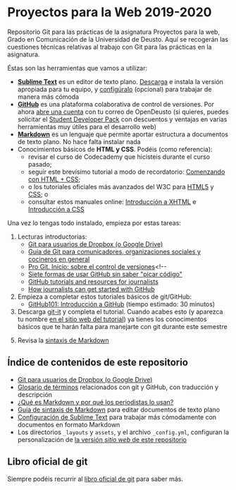# Proyectos para la Web 2019-2020

Repositorio Git para las prácticas de la asignatura Proyectos para la web, Grado en Comunicación de la Universidad de Deusto. Aquí se recogerán las cuestiones técnicas relativas al trabajo con Git para las prácticas en la asignatura.

Éstas son las herramientas que vamos a utilizar:

- [**Sublime Text**](https://www.sublimetext.com/) es un editor de texto plano. [Descarga](https://www.sublimetext.com/3) e instala la versión apropiada para tu equipo, y [configúralo](sublime-config.md) (opcional) para trabajar de manera más cómoda 
- [**GitHub**](https://github.com/) es una plataforma colaborativa de control de versiones. Por ahora [abre una cuenta](https://github.com/join?source=header-home) con tu correo de OpenDeusto (si quieres, puedes solicitar el [Student Developer Pack](https://education.github.com/pack) con descuentos y ventajas en varias herramientas muy útiles para el desarrollo web)
- [**Markdown**](https://markdown.es) es un lenguaje que permite aportar estructura a documentos de texto plano. No hace falta instalar nada
- Conocimientos básicos de **HTML y CSS**. Podéis (como referencia):
    - revisar el curso de Codecademy que hicisteis durante el curso pasado;
    - seguir este brevísimo tutorial a modo de recordatorio: [Comenzando con HTML + CSS](https://www.w3.org/Style/Examples/011/firstcss.es.html#reading);
    - o los tutoriales oficiales más avanzados del W3C para [HTML5](https://www.w3schools.com/html/) y [CSS](https://www.w3schools.com/css/); o
    - consultar estos manuales online: [Introducción a XHTML](http://librosweb.es/libro/xhtml/) e [Introducción a CSS](http://librosweb.es/libro/css/)

<!-- - [**GitKraken**](https://www.gitkraken.com/) es un cliente Git para la gestión local y online de nuestros repositorios. [Descarga](https://www.gitkraken.com/download) e instala la versión apropiada para tu equipo -->

<div class="tareas" markdown="1">
<i class="fa fa-tasks"></i>

Una vez lo tengas todo instalado, empieza por estas tareas:

<!-- https://docs.google.com/presentation/d/1FLO-yAL1EDspYfcXeAE13UhgaCJE48l8FqHxfndpKeI/present#slide=id.g1b104041eb_0_76 -->
1. Lecturas introductorias:
    - [Git para usuarios de Dropbox (o Google Drive)](git-para-usuarios-dropbox.md) <!--para hacerte una primera idea de qué es todo esto de git-->
    - [Guía de Git para comunicadores, organizaciones sociales y cocineros en general](https://comunicacionabierta.net/2017/02/git-comunicadores-sociales/)
    - [Pro Git. Inicio: sobre el control de versiones](https://git-scm.com/book/es/v2/Inicio---Sobre-el-Control-de-Versiones-Acerca-del-Control-de-Versiones)<!--
    - [Siete formas de usar GitHub sin saber "picar código"](https://geekytheory.com/siete-maneras-de-usar-github)
    - [GitHub tutorials and resources for journalists](https://www.poynter.org/reporting-editing/2015/github-tutorials-and-resources-for-journalists/)
    - [How journalists can get started with GitHub](https://ijnet.org/en/story/how-journalists-can-get-started-github) 
2. Empieza a completar estos tutoriales básicos de git/GitHub: 
    - [GitHub101: Introducción a GitHub](https://services.github.com/on-demand/intro-to-github/es/) (tiempo estimado: 30 minutos) <!-- https://rogerdudler.github.io/git-guide/index.es.html  -->
3. Descarga [git-it](https://github.com/jlord/git-it-electron/releases/tag/4.4.0) y completa el tutorial. Cuando acabes esto (y aparezca tu nombre [en el sitio web del tutorial](http://jlord.us/patchwork/)) ya tienes los conocimentos básicos que te harán falta para manejarte con git durante este semestre
<!-- 4. Entrega dos capturas de pantalla que muestren que has completado ambos tutoriales en [la tarea de ALUD](https://alud.deusto.es/mod/assign/view.php?id=377357) -->
5. Revisa la [sintaxis de Markdown](markdown.md)

</div>

<!-- <div class="tareas" markdown="1">
<i class="fa fa-tasks"></i>

### Arrancar el repositorio para el trabajo con expertos

El trabajo del contenido adicional que realizaréis en grupos expertos se recogerá en el repositorio [Elementos de la UX](https://github.com/DeustoPWEB2018/Elementos-de-la-UX), sobre el que trabajaremos todas las personas de clase. Accede al repositorio y sigue las instrucciones que encontrarás allí.

### Arrancar el repositorio para el proyecto en equipo

1. Accede a la [tarea en GitHub Classroom](https://classroom.github.com/g/oowJ1Evs), y haz login si es necesario
2. Selecciona tu email de OpenDeusto de la lista
3. Si aparece tu grupo en la siguiente página, selecciónalo. Si no aparece, escribe el nombre de tu grupo en el campo **Create a new team**. Hazlo usando **literalmente** uno de estos nombres: `Migraciones`, `Ocio` o `Género`
4. Haz clic en **Accept assignment**
5. ¡Hecho! Vuestro repositorio de equipo se habrá creado: _Your assignment has been created here: https://github.com/DeustoPWEB2018/NOMBREDELREPO_
6. Accede al repositorio recién creado y sigue con las indicaciones que encontrarás allí

</div> -->

<!--     - [Learning Lab Introduction to GitHub](https://lab.github.com/githubtraining/introduction-to-github) (en inglés) -->

## Índice de contenidos de este repositorio

<!-- - [Instrucciones para actualizar tu fork](actualizar-fork.md) cada vez que se incorporen cambios en un repositorio central -->
- [Git para usuarios de Dropbox (o Google Drive)](git-para-usuarios-dropbox.md)
- [Glosario de términos](glosario.md) relacionados con git y GitHub, con traducción y descripción
- [¿Qué es Markdown y por qué los periodistas lo usan?](markdown-periodistas.ms) 
- [Guía de sintaxis de Markdown](markdown.md) para editar documentos de texto plano
- [Configuración de Sublime Text](sublime-config.md) para trabajar más cómodamente con documentos en formato Markdown
- Los directorios `_layouts` y `assets`, y el archivo `_config.yml`, configuran la personalización de [la versión _sitio web_ de este repositorio](http://deustopweb2017.github.io)

<!-- - [Introducción a GitHub](http://mrn.bz/pweb-intro-github): presentación de iniciación, incluye una serie de [tutoriales introductorios de GitHub](https://services.github.com/on-demand/) -->
<!-- - [Listado de estudiantes](estudiantes1718.md) para este curso 2017-2018, [instrucciones](estudiantes1718-instrucciones.md) para añadir tu nombre
- [Cómo inciar vuestro repositorio de grupo](iniciar-repo-grupo.md), instrucciones acerca de cómo empezar con vuestro proyecto en grupo en un repositorio GitHub -->

## Libro oficial de git

Siempre podéis recurrir al [libro oficial de git](https://git-scm.com/book/es/v2) para saber más.


<!-- 

    More resources:

    - Fork'n'go http://jlord.us/forkngo/

-->
